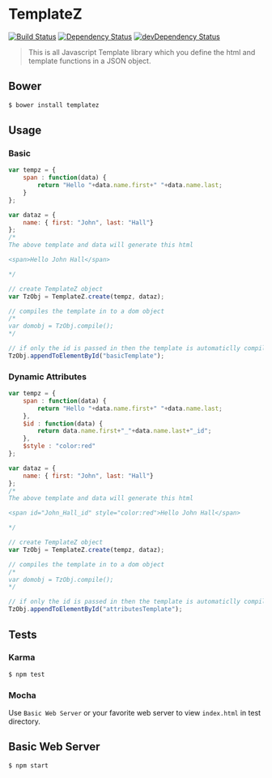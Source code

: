 # TemplateZ
[![Build Status](https://secure.travis-ci.org/jstty/js-templatez.png)](http://travis-ci.org/jstty/js-templatez)
[![Dependency Status](https://david-dm.org/jstty/js-templatez.png?theme=shields.io)](https://david-dm.org/jstty/js-templatez)
[![devDependency Status](https://david-dm.org/jstty/js-templatez/dev-status.png?theme=shields.io)](https://david-dm.org/jstty/js-templatez#info=devDependencies)

> This is all Javascript Template library which you define the html and template functions in a JSON object.

## Bower
```sh
$ bower install templatez
```

## Usage

### Basic
```js
var tempz = {
	span : function(data) {
		return "Hello "+data.name.first+" "+data.name.last;
	}
};

var dataz = {
	name: { first: "John", last: "Hall"}
};
/*
The above template and data will generate this html

<span>Hello John Hall</span>

*/

// create TemplateZ object
var TzObj = TemplateZ.create(tempz, dataz);

// compiles the template in to a dom object
/*
var domobj = TzObj.compile();
*/

// if only the id is passed in then the template is automaticlly compiled into a cached dom object
TzObj.appendToElementById("basicTemplate");
```

### Dynamic Attributes
```js
var tempz = {
	span : function(data) {
		return "Hello "+data.name.first+" "+data.name.last;
	},
	$id : function(data) {
		return data.name.first+"_"+data.name.last+"_id";
	},
	$style : "color:red"
};

var dataz = {
	name: { first: "John", last: "Hall"}
};
/*
The above template and data will generate this html

<span id="John_Hall_id" style="color:red">Hello John Hall</span>

*/

// create TemplateZ object
var TzObj = TemplateZ.create(tempz, dataz);

// compiles the template in to a dom object
/*
var domobj = TzObj.compile();
*/

// if only the id is passed in then the template is automaticlly compiled into a cached dom object
TzObj.appendToElementById("attributesTemplate");

```


## Tests

### Karma
```sh
$ npm test
```

### Mocha
Use ```Basic Web Server``` or your favorite web server to view ```index.html``` in test directory.

## Basic Web Server
```sh
$ npm start
```
